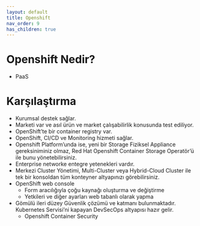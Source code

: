 ```yaml
---
layout: default
title: Openshift
nav_order: 9
has_children: true
---
```


# Openshift Nedir? 
* PaaS

# Karşılaştırma

* Kurumsal destek sağlar.
* Marketi var ve asıl ürün ve market çalışabilirlik konusunda test ediliyor. 
* OpenShift’te bir container registry var. 
* OpenShift, CI/CD ve Monitoring hizmeti sağlar.
* Openshift Platform’unda ise, yeni bir Storage Fiziksel Appliance gereksiniminiz olmaz, Red Hat Openshift Container Storage Operatör’ü ile bunu yönetebilirsiniz.  
* Enterprise networke entegre yetenekleri vardır.
* Merkezi Cluster Yönetimi, Multi-Cluster veya Hybrid-Cloud Cluster ile tek bir konsoldan tüm konteyner altyapınızı görebilirsiniz.
* OpenShift web console
    * Form aracılığıyla çoğu kaynağı oluşturma ve değiştirme
    * Yetkileri ve diğer ayarları web tabanlı olarak yapma
* Gömülü ileri düzey Güvenlik çözümü ve katmanı bulunmaktadır. Kubernetes Servisi’ni kapayan DevSecOps altyapısı hazır gelir.
    * Openshift Container Security